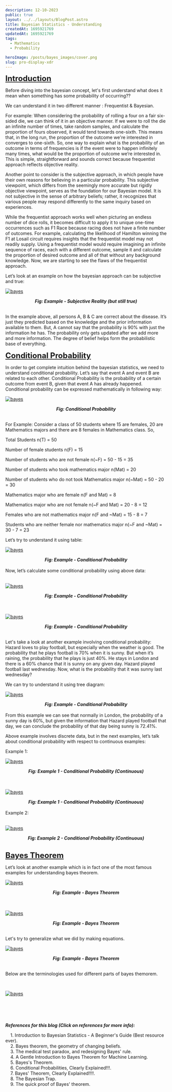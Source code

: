 ```yaml
---
description: 12-10-2023
public: true
layout: ../../layouts/BlogPost.astro
title: Bayesian Statistics - Understanding
createdAt: 1695921769
updatedAt: 1695921769
tags:
  - Mathematics
  - Probability

heroImage: /posts/bayes_images/cover.png
slug: pro-display-xdr
---
```


<script>
  function toggleZoom(imageElement) {
    if (imageElement.style.transform === 'scale(1.5)') {
      imageElement.style.transform = 'scale(1)';
      imageElement.style.cursor = 'zoom-in';
    } else {
      imageElement.style.transform = 'scale(1.5)';
      imageElement.style.cursor = 'zoom-out';
    }
  }

  document.addEventListener('DOMContentLoaded', function() {
    const imageLinks = document.querySelectorAll('a img');

    imageLinks.forEach((link) => {
      link.addEventListener('click', function(event) {
        event.preventDefault();
        toggleZoom(this);
      });

      link.addEventListener('mouseenter', function() {
        if (this.style.transform === 'scale(1.5)') {
          this.style.cursor = 'zoom-out';
        } else {
          this.style.cursor = 'zoom-in';
        }
      });

      link.addEventListener('mouseleave', function() {
        this.style.cursor = 'default';
      });
    });
  });
</script>

**<span style="text-decoration:underline; font-size: 24px">Introduction</span>**

Before diving into the bayesian concept, let's first understand what does it mean when something has some probability of occurring??<br>

We can understand it in two different manner : Frequentist & Bayesian.

For example: When considering the probability of rolling a four on a fair six-sided die, we can think of it in an objective manner. If we were to roll the die an infinite number of times, take random samples, and calculate the proportion of fours observed, it would tend towards one-sixth. This means that, in the long run, the proportion of the outcome we're interested in converges to one-sixth. So, one way to explain what is the probability of an outcome in terms of frequencies is if the event were to happen infinitely many times, what would be the proportion of outcome we’re interested in. This is simple, straightforward and sounds correct because frequentist approach reflects objective reality.

Another point to consider is the subjective approach, in which people have their own reasons for believing in a particular probability. This subjective viewpoint, which differs from the seemingly more accurate but rigidly objective viewpoint, serves as the foundation for our Bayesian model. It is not subjective in the sense of arbitrary beliefs; rather, it recognizes that various people may respond differently to the same inquiry based on experiences.

While the frequentist approach works well when picturing an endless number of dice rolls, it becomes difficult to apply it to unique one-time occurrences such as F1 Race because racing does not have a finite number of outcomes. For example, calculating the likelihood of Hamilton winning the F1 at Losail circuit requires insights that the frequentist model may not readily supply. Using a frequentist model would require imagining an infinite sequence of races, each with a different outcome, sample it and calculate the proportion of desired outcome and all of that without any background knowledge. Now, we are starting to see the flaws of the frequentist approach.

Let’s look at an example on how the bayesian approach can be subjective and true:
<br>

[![bayes](/posts/bayes_images/bayes_1.png)](javascript:void(0);)

<div style="text-align: center;">
  <i><b>Fig: Example - Subjective Reality (but still true) </b></i>
</div>

<br>

In the example above, all persons A, B & C are correct about the disease. It’s just they predicted based on the knowledge and the prior information available to them. But, A  cannot say that the probability is 90% with just the information he has. The probability only gets updated after we add more and more information. The degree of belief helps form the probabilistic base of everything.


**<span style="text-decoration:underline; font-size: 24px">Conditional Probability</span>**

In order to get complete intuition behind the bayesian statistics, we need to understand conditional probability. Let’s say that event A and event B are related to each other. Conditional Probability is the probability of a certain outcome from event B, given that event A has already happened. Conditional probability can be expressed mathematically in following way:
<br>

[![bayes](/posts/bayes_images/bayes_2.png)](javascript:void(0);)

<div style="text-align: center;">
  <i><b>Fig: Conditional Probability </b></i>
</div>

<br>

For Example:
Consider a class of 50 students where 15 are females, 20 are Mathematics majors and there are 8 females in Mathematics class. So,

Total Students n(T) = 50

Number of female students n(F) = 15

Number of students who are not female n(~F) = 50 - 15 = 35

Number of students who took mathematics major n(Mat) = 20

Number of students who do not took Mathematics major n(~Mat) = 50 - 20 = 30

Mathematics major who are female n(F and Mat) = 8

Mathematics major who are not female n(~F and Mat) = 20 - 8 = 12

Females who are not mathematics major n(F and ~Mat) = 15 - 8 = 7

Students who are neither female nor mathematics major n(~F and ~Mat) = 30 - 7 = 23


Let’s try to understand it using table:
<br>

[![bayes](/posts/bayes_images/bayes_3.png)](javascript:void(0);)

<div style="text-align: center;">
  <i><b>Fig: Example - Conditional Probability </b></i>
</div>

<br>
Now, let’s calculate some conditional probability using above data:
<br>
<br>

[![bayes](/posts/bayes_images/bayes_4.png)](javascript:void(0);)

<div style="text-align: center;">
  <i><b>Fig: Example - Conditional Probability </b></i>
</div>

<br>
<br>

[![bayes](/posts/bayes_images/bayes_5.png)](javascript:void(0);)

<div style="text-align: center;">
  <i><b>Fig: Example - Conditional Probability </b></i>
</div>

<br>

Let's take a look at another example involving conditional probability:<br>
Hazard loves to play football, but especially when the weather is good. The probability that he plays football is 70% when it is sunny. But when it’s raining, the probability that he plays is just 40%. He stays in London and there is a 60% chance that it is sunny on any given day. Hazard played football last wednesday. Now, what is the probability that it was sunny last wednesday?

We can try to understand it using tree diagram:
<br>

[![bayes](/posts/bayes_images/bayes_6.png)](javascript:void(0);)

<div style="text-align: center;">
  <i><b>Fig: Example - Conditional Probability </b></i>
</div>

<br>
From this example we can see that normally in London, the probability of a sunny day is 60%, but given the information that Hazard played football that day, we can conclude the probability of that day being sunny is 72.41%.

Above example involves discrete data, but in the next examples, let’s talk about conditional probability with respect to continuous examples:

Example 1:
<br>

[![bayes](/posts/bayes_images/bayes_7.png)](javascript:void(0);)

<div style="text-align: center;">
  <i><b>Fig: Example 1 - Conditional Probability (Continuous)</b></i>
</div>

<br>
<br>

[![bayes](/posts/bayes_images/bayes_8.png)](javascript:void(0);)

<div style="text-align: center;">
  <i><b>Fig: Example 1 - Conditional Probability (Continuous)</b></i>
</div>

<br>
Example 2:
<br>
<br>

[![bayes](/posts/bayes_images/bayes_9.png)](javascript:void(0);)

<div style="text-align: center;">
  <i><b>Fig: Example 2 - Conditional Probability (Continuous)</b></i>
</div>

<br>


**<span style="text-decoration:underline; font-size: 24px">Bayes Theorem</span>**

Let’s look at another example which is in fact one of the most famous examples for understanding bayes theorem.
<br>

[![bayes](/posts/bayes_images/bayes_10.png)](javascript:void(0);)

<div style="text-align: center;">
  <i><b>Fig: Example - Bayes Theorem</b></i>
</div>

<br>

<br>

[![bayes](/posts/bayes_images/bayes_11.png)](javascript:void(0);)

<div style="text-align: center;">
  <i><b>Fig: Example - Bayes Theorem</b></i>
</div>

<br>

Let's try to generalize what we did by making equations.
<br>

[![bayes](/posts/bayes_images/bayes_12.png)](javascript:void(0);)

<div style="text-align: center;">
  <i><b>Fig: Example - Bayes Theorem</b></i>
</div>

<br>

Below are the terminologies used for different parts of bayes themorem.

<br>

[![bayes](/posts/bayes_images/bayes_13.png)](javascript:void(0);)

<br>
<br>
<br>
<br>
<span><strong><i>References for this blog (Click on references for more info):</i></strong></span>

  <span>  &nbsp;&nbsp;&nbsp;&nbsp;1. <a href="https://www.youtube.com/watch?v=NIqeFYUhSzU&t=1891s" target="_blank" style="text-decoration: none;">Introduction to Bayesian Statistics - A Beginner's Guide (Best resource ever)</a>.</span><br>
  <span>  &nbsp;&nbsp;&nbsp;&nbsp;2. <a href="https://www.youtube.com/watch?v=HZGCoVF3YvM" target="_blank" style="text-decoration: none;">Bayes theorem, the geometry of changing beliefs</a>.</span><br>
  <span>  &nbsp;&nbsp;&nbsp;&nbsp;3. <a href="https://www.youtube.com/watch?v=lG4VkPoG3ko" target="_blank" style="text-decoration: none;">The medical test paradox, and redesigning Bayes' rule</a>.</span><br>
  <span>  &nbsp;&nbsp;&nbsp;&nbsp;4. <a href="https://machinelearningmastery.com/bayes-theorem-for-machine-learning/" target="_blank" style="text-decoration: none;">A Gentle Introduction to Bayes Theorem for Machine Learning</a>.</span><br> 
  <span>  &nbsp;&nbsp;&nbsp;&nbsp;5. <a href="hhttps://sphweb.bumc.bu.edu/otlt/mph-modules/bs/bs704_probability/bs704_probability6.html" target="_blank" style="text-decoration: none;">Bayes's Theorem</a>.</span><br>
  <span>  &nbsp;&nbsp;&nbsp;&nbsp;6. <a href="https://www.youtube.com/watch?v=_IgyaD7vOOA&list=LL&index=5" target="_blank" style="text-decoration: none;">Conditional Probabilities, Clearly Explained!!!</a>.</span><br>
  <span>  &nbsp;&nbsp;&nbsp;&nbsp;7. <a href="https://youtube.com/watch?v=9wCnvr7Xw4E&list=LL&index=6&t=26s" target="_blank" style="text-decoration: none;">Bayes' Theorem, Clearly Explained!!!!</a>.</span><br>
  <span>  &nbsp;&nbsp;&nbsp;&nbsp;8. <a href="https://www.youtube.com/watch?v=R13BD8qKeTg&list=LL&index=7" target="_blank" style="text-decoration: none;">The Bayesian Trap</a>.</span><br>
  <span>  &nbsp;&nbsp;&nbsp;&nbsp;9. <a href="https://www.youtube.com/watch?v=U_85TaXbeIo" target="_blank" style="text-decoration: none;">The quick proof of Bayes' theorem</a>.</span><br>
 